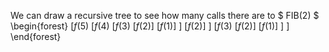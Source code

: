 We can draw a recursive tree to see how many calls there are to $ FIB(2) $
\begin{forest}
[$f(5)$
[$f(4)$
[$f(3)$
[$f(2)$]
[$f(1)$]
]
[$f(2)$]
]
[$f(3)$
[$f(2)$]
[$f(1)$]
]
]
\end{forest}
